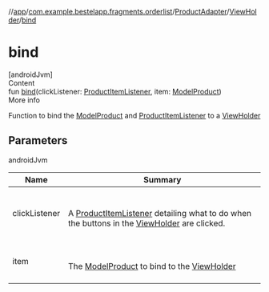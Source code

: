 //[app](../../../index.md)/[com.example.bestelapp.fragments.orderlist](../../index.md)/[ProductAdapter](../index.md)/[ViewHolder](index.md)/[bind](bind.md)



# bind  
[androidJvm]  
Content  
fun [bind](bind.md)(clickListener: [ProductItemListener](../../-product-item-listener/index.md), item: [ModelProduct](../../../com.example.bestelapp.data.product/-model-product/index.md))  
More info  


Function to bind the [ModelProduct](../../../com.example.bestelapp.data.product/-model-product/index.md) and [ProductItemListener](../../-product-item-listener/index.md) to a [ViewHolder](index.md)



## Parameters  
  
androidJvm  
  
|  Name|  Summary| 
|---|---|
| <a name="com.example.bestelapp.fragments.orderlist/ProductAdapter.ViewHolder/bind/#com.example.bestelapp.fragments.orderlist.ProductItemListener#com.example.bestelapp.data.product.ModelProduct/PointingToDeclaration/"></a>clickListener| <a name="com.example.bestelapp.fragments.orderlist/ProductAdapter.ViewHolder/bind/#com.example.bestelapp.fragments.orderlist.ProductItemListener#com.example.bestelapp.data.product.ModelProduct/PointingToDeclaration/"></a><br><br>A [ProductItemListener](../../-product-item-listener/index.md) detailing what to do when the buttons in the [ViewHolder](index.md) are clicked.<br><br>
| <a name="com.example.bestelapp.fragments.orderlist/ProductAdapter.ViewHolder/bind/#com.example.bestelapp.fragments.orderlist.ProductItemListener#com.example.bestelapp.data.product.ModelProduct/PointingToDeclaration/"></a>item| <a name="com.example.bestelapp.fragments.orderlist/ProductAdapter.ViewHolder/bind/#com.example.bestelapp.fragments.orderlist.ProductItemListener#com.example.bestelapp.data.product.ModelProduct/PointingToDeclaration/"></a><br><br>The [ModelProduct](../../../com.example.bestelapp.data.product/-model-product/index.md) to bind to the [ViewHolder](index.md)<br><br>
  
  



